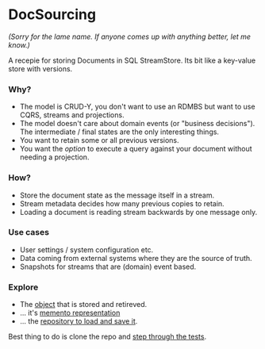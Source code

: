 # DocSourcing

_(Sorry for the lame name. If anyone comes up with anything better, let me know.)_

A recepie for storing Documents in SQL StreamStore. Its bit like a key-value store with versions. 

### Why?

 - The model is CRUD-Y, you don't want to use an RDMBS but want to use CQRS, streams and projections.
 - The model doesn't care about domain events (or "business decisions"). The intermediate / final states are the only interesting things.
 - You want to retain some or all previous versions.
 - You want the _option_ to execute a query against your document without needing a projection.
 
### How?

 - Store the document state as the message itself in a stream.
 - Stream metadata decides how many previous copies to retain.
 - Loading a document is reading stream backwards by one message only.
 
### Use cases

 - User settings / system configuration etc.
 - Data coming from external systems where they are the source of truth.
 - Snapshots for streams that are (domain) event based.
 
### Explore

 - The [object](https://github.com/damianh/DocSourcing/blob/master/DocSourcing/Foo.cs) that is stored and retireved.
 - ... it's [memento representation](https://github.com/damianh/DocSourcing/blob/master/DocSourcing/FooMemento.cs)
 - ... the [repository to load and save it](https://github.com/damianh/DocSourcing/blob/master/DocSourcing/FooRepository.cs).

Best thing to do is clone the repo and [step through the tests](https://github.com/damianh/DocSourcing/blob/master/DocSourcing.Tests/FooTests.cs).

